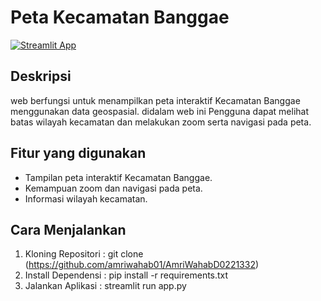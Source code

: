 # Peta Kecamatan Banggae

[![Streamlit App](https://static.streamlit.io/badges/streamlit_badge_black_white.svg)](https://imbarinformatika-tugasfinalsig-app-kpwddt.streamlit.app/)  

## Deskripsi
web berfungsi untuk menampilkan peta interaktif Kecamatan Banggae menggunakan data geospasial. didalam web ini Pengguna dapat melihat batas wilayah kecamatan dan melakukan zoom serta navigasi pada peta.

## Fitur yang digunakan
* Tampilan peta interaktif Kecamatan Banggae.
* Kemampuan zoom dan navigasi pada peta.
* Informasi wilayah kecamatan.

## Cara Menjalankan
1. Kloning Repositori : git clone (https://github.com/amriwahab01/AmriWahabD0221332)
2. Install Dependensi : pip install -r requirements.txt
3. Jalankan Aplikasi : streamlit run app.py
